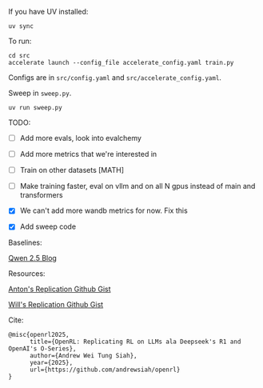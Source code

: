 If you have UV installed:
```
uv sync
```

To run:
```
cd src
accelerate launch --config_file accelerate_config.yaml train.py
```

Configs are in `src/config.yaml` and `src/accelerate_config.yaml`.

Sweep in `sweep.py`.
```
uv run sweep.py
```


TODO:
- [ ] Add more evals, look into evalchemy
- [ ] Add more metrics that we're interested in
- [ ] Train on other datasets [MATH]
- [ ] Make training faster, eval on vllm and on all N gpus instead of main and transformers
- [x] We can't add more wandb metrics for now. Fix this
- [x] Add sweep code


Baselines:

[Qwen 2.5 Blog](https://qwenlm.github.io/blog/qwen2.5-llm/)

Resources:

[Anton's Replication Github Gist](https://t.co/VnhlhkfI4r)

[Will's Replication Github Gist](https://t.co/5qoV7Ul0rR)




Cite:

```
@misc{openrl2025,
      title={OpenRL: Replicating RL on LLMs ala Deepseek's R1 and OpenAI's O-Series}, 
      author={Andrew Wei Tung Siah},
      year={2025},
      url={https://github.com/andrewsiah/openrl}
}
```